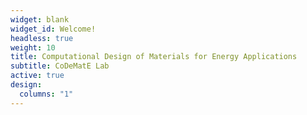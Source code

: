 ```yaml
---
widget: blank
widget_id: Welcome!
headless: true
weight: 10
title: Computational Design of Materials for Energy Applications
subtitle: CoDeMatE Lab
active: true
design:
  columns: "1"
---
```

